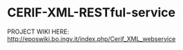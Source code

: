 CERIF-XML-RESTful-service
=========================


PROJECT WIKI HERE: http://eposwiki.bo.ingv.it/index.php/Cerif_XML_webservice
